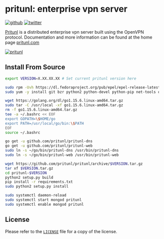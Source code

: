 # pritunl: enterprise vpn server

[![github](https://img.shields.io/badge/github-pritunl-11bdc2.svg?style=flat)](https://github.com/pritunl)
[![twitter](https://img.shields.io/badge/twitter-pritunl-55acee.svg?style=flat)](https://twitter.com/pritunl)

[Pritunl](https://github.com/pritunl/pritunl) is a distributed enterprise
vpn server built using the OpenVPN protocol. Documentation and more
information can be found at the home page [pritunl.com](https://pritunl.com)

[![pritunl](www/img/logo_code.png)](https://pritunl.com)

## Install From Source

```bash
export VERSION=X.XX.XX.XX # Set current pritunl version here

sudo rpm -Uvh https://dl.fedoraproject.org/pub/epel/epel-release-latest-7.noarch.rpm
sudo yum -y install git bzr python2 python-devel python-pip net-tools openvpn bridge-utils psmisc gcc-c++

wget https://golang.org/dl/go1.15.6.linux-amd64.tar.gz
sudo tar -C /usr/local -xf go1.15.6.linux-amd64.tar.gz
rm -f go1.15.6.linux-amd64.tar.gz
tee -a ~/.bashrc << EOF
export GOPATH=\$HOME/go
export PATH=/usr/local/go/bin:\$PATH
EOF
source ~/.bashrc

go get -u github.com/pritunl/pritunl-dns
go get -u github.com/pritunl/pritunl-web
sudo ln -s ~/go/bin/pritunl-dns /usr/bin/pritunl-dns
sudo ln -s ~/go/bin/pritunl-web /usr/bin/pritunl-web

wget https://github.com/pritunl/pritunl/archive/$VERSION.tar.gz
tar xf $VERSION.tar.gz
cd pritunl-$VERSION
python2 setup.py build
pip install -r requirements.txt
sudo python2 setup.py install

sudo systemctl daemon-reload
sudo systemctl start mongod pritunl
sudo systemctl enable mongod pritunl
```

## License

Please refer to the [`LICENSE`](LICENSE) file for a copy of the license.
